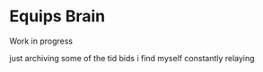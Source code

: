 # Equips Brain

Work in progress

just archiving some of the tid bids i find myself constantly relaying 
